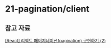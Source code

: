 # 21-pagination/client

## 참고 자료
[[React] 리액트 페이지네이션(pagination) 구현하기 (2)](https://chanhuiseok.github.io/posts/react-13/)
